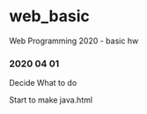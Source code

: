 # web_basic
Web Programming 2020 - basic hw

### 2020 04 01 
Decide What to do

Start to make java.html
